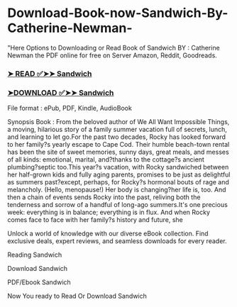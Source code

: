 # Download-Book-now-Sandwich-By-Catherine-Newman-
"Here Options to Downloading or Read Book of Sandwich BY : Catherine Newman the PDF online for free on Server Amazon, Reddit, Goodreads.

### [➤ READ ✅➤➤ Sandwich](https://en.ebooksteach.xyz/?book=200028726-sandwich)
### [➤DOWNLOAD ✅➤➤ Sandwich](https://en.ebooksteach.xyz/?book=200028726-sandwich)

File format : ePub, PDF, Kindle, AudioBook

Synopsis Book : From the beloved author of We All Want Impossible Things, a moving, hilarious story of a family summer vacation full of secrets, lunch, and learning to let go.For the past two decades, Rocky has looked forward to her family?s yearly escape to Cape Cod. Their humble beach-town rental has been the site of sweet memories, sunny days, great meals, and messes of all kinds: emotional, marital, and?thanks to the cottage?s ancient plumbing?septic too.This year?s vacation, with Rocky sandwiched between her half-grown kids and fully aging parents, promises to be just as delightful as summers past?except, perhaps, for Rocky?s hormonal bouts of rage and melancholy. (Hello, menopause!) Her body is changing?her life is, too. And then a chain of events sends Rocky into the past, reliving both the tenderness and sorrow of a handful of long-ago summers.It's one precious week: everything is in balance; everything is in flux. And when Rocky comes face to face with her family?s history and future, she 

Unlock a world of knowledge with our diverse eBook collection. Find exclusive deals, expert reviews, and seamless downloads for every reader.

Reading Sandwich

Download Sandwich

PDF/Ebook Sandwich

Now You ready to Read Or Download Sandwich
